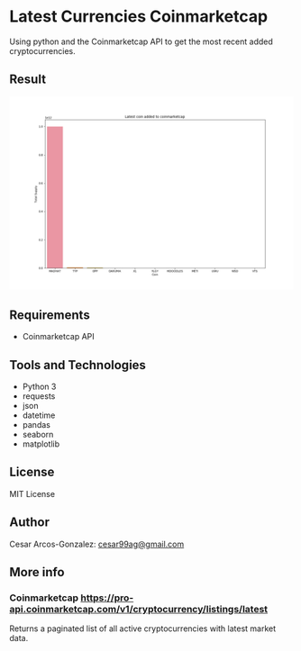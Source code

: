 # Latest Currencies Coinmarketcap
Using python and the Coinmarketcap API to get the most recent added cryptocurrencies.

## Result
![alt text](https://github.com/CAG9/Latest-Currencies-Coinmarketcap/blob/main/Figure_1.png)
## Requirements
- Coinmarketcap API
## Tools and Technologies
- Python 3
- requests
- json
- datetime
- pandas
- seaborn
- matplotlib
## License
MIT License
## Author
Cesar Arcos-Gonzalez: cesar99ag@gmail.com
## More info
### Coinmarketcap https://pro-api.coinmarketcap.com/v1/cryptocurrency/listings/latest
Returns a paginated list of all active cryptocurrencies with latest market data.
